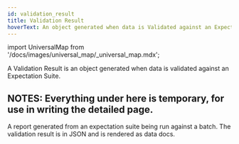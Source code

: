 ```yaml
---
id: validation_result
title: Validation Result
hoverText: An object generated when data is Validated against an Expectation Suite.
---
```

import UniversalMap from '/docs/images/universal_map/_universal_map.mdx';

<UniversalMap setup='active' connect='active' create='active' validate='active'/>

A Validation Result is an object generated when data is validated against an Expectation Suite.


NOTES: Everything under here is temporary, for use in writing the detailed page.
----------
A report generated from an expectation suite being run against a batch. The validation result is in JSON and is rendered as data docs.